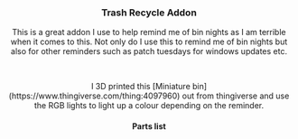 <h3 align="center">Trash Recycle Addon</h3>
<p align="center">
This is a great addon I use to help remind me of bin nights as I am terrible when it comes to this. Not only do I use this to remind me of bin nights but also for other reminders such as patch tuesdays for windows updates etc. </p><br>
<p align="center">
I 3D printed this [Miniature bin](https://www.thingiverse.com/thing:4097960) out from thingiverse and use the RGB lights to light up a colour depending on the reminder.</p>

<h4 align="center">Parts list</h4>